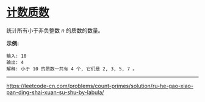 # [计数质数](https://leetcode-cn.com/problems/count-primes/)

 统计所有小于非负整数 *n* 的质数的数量。 

 **示例:** 

```
输入: 10
输出: 4
解释: 小于 10 的质数一共有 4 个, 它们是 2, 3, 5, 7 。
```

---

 https://leetcode-cn.com/problems/count-primes/solution/ru-he-gao-xiao-pan-ding-shai-xuan-su-shu-by-labula/ 


